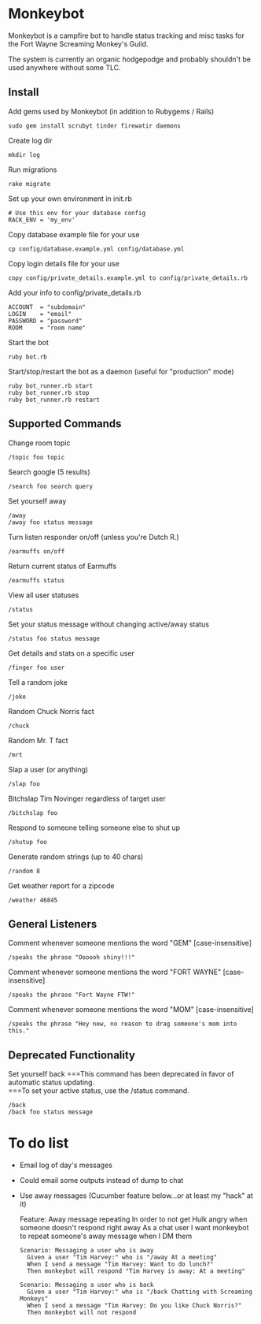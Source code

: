 Monkeybot
===

Monkeybot is a campfire bot to handle status tracking and misc tasks for the Fort Wayne Screaming Monkey's Guild.

The system is currently an organic hodgepodge and probably shouldn't be used anywhere without some TLC.

Install
---

Add gems used by Monkeybot (in addition to Rubygems / Rails)

    sudo gem install scrubyt tinder firewatir daemons

Create log dir

    mkdir log
  
Run migrations

    rake migrate

Set up your own environment in init.rb
    
    # Use this env for your database config
    RACK_ENV = 'my_env'

Copy database example file for your use

    cp config/database.example.yml config/database.yml

Copy login details file for your use

    copy config/private_details.example.yml to config/private_details.rb

Add your info to config/private_details.rb

    ACCOUNT  = "subdomain"
    LOGIN    = "email"
    PASSWORD = "password"
    ROOM     = "room name"
    
Start the bot

    ruby bot.rb

Start/stop/restart the bot as a daemon (useful for "production" mode)

    ruby bot_runner.rb start
    ruby bot_runner.rb stop
    ruby bot_runner.rb restart

Supported Commands
---

Change room topic

    /topic foo topic
  
Search google (5 results)

    /search foo search query
  
Set yourself away

    /away
    /away foo status message
    
Turn listen responder on/off
(unless you're Dutch R.)
	
	/earmuffs on/off
	
Return current status of Earmuffs

	/earmuffs status
  
View all user statuses

    /status
  
Set your status message without changing active/away status

    /status foo status message
  
Get details and stats on a specific user

    /finger foo user
  
Tell a random joke

    /joke
  
Random Chuck Norris fact

    /chuck

Random Mr. T fact

    /mrt
  
Slap a user (or anything)

    /slap foo
    
Bitchslap Tim Novinger regardless of target user

    /bitchslap foo
    
Respond to someone telling someone else to shut up
    
    /shutup foo

Generate random strings (up to 40 chars)

    /random 8

Get weather report for a zipcode

    /weather 46845

General Listeners
---

Comment whenever someone mentions the word "GEM"
[case-insensitive]

    /speaks the phrase "Oooooh shiny!!!"

Comment whenever someone mentions the word "FORT WAYNE"
[case-insensitive]

    /speaks the phrase "Fort Wayne FTW!"
    
Comment whenever someone mentions the word "MOM"
[case-insensitive]

    /speaks the phrase "Hey now, no reason to drag someone's mom into this."
    
Deprecated Functionality
---

Set yourself back
===This command has been deprecated in favor of automatic status updating.  
===To set your active status, use the /status command.

    /back
    /back foo status message
    
To do list
===

* Email log of day's messages
* Could email some outputs instead of dump to chat
* Use away messages (Cucumber feature below...or at least my "hack" at it)

    Feature: Away message repeating
      In order to not get Hulk angry when someone doesn't respond right away
      As a chat user
      I want monkeybot to repeat someone's away message when I DM them
    
      Scenario: Messaging a user who is away
        Given a user "Tim Harvey:" who is "/away At a meeting"
        When I send a message "Tim Harvey: Want to do lunch?"
        Then monkeybot will respond "Tim Harvey is away: At a meeting"
      
      Scenario: Messaging a user who is back
        Given a user "Tim Harvey:" who is "/back Chatting with Screaming Monkeys"
        When I send a message "Tim Harvey: Do you like Chuck Norris?"
        Then monkeybot will not respond